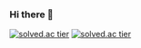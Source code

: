 ### Hi there 👋

<!--
**SDB016/SDB016** is a ✨ _special_ ✨ repository because its `README.md` (this file) appears on your GitHub profile.

Here are some ideas to get you started:

- 🔭 I’m currently working on ...
- 🌱 I’m currently learning ...
- 👯 I’m looking to collaborate on ...
- 🤔 I’m looking for help with ...
- 💬 Ask me about ...
- 📫 How to reach me: ...
- 😄 Pronouns: ...
- ⚡ Fun fact: ...
-->

[![solved.ac tier](http://mazassumnida.wtf/api/v2/generate_badge?boj=dongbin4013)](https://solved.ac/dongbin4013)
[![solved.ac tier](http://mazassumnida.wtf/api/mini/generate_badge?boj=dongbin4013)](https://solved.ac/dongbin4013)

